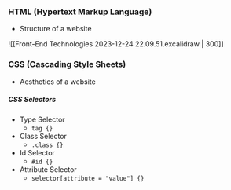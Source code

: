 ### HTML (Hypertext Markup Language)
- Structure of a website

![[Front-End Technologies 2023-12-24 22.09.51.excalidraw | 300]]

### CSS (Cascading Style Sheets)
 - Aesthetics of a website

##### CSS Selectors
- Type Selector
	- `tag {}`
- Class Selector
	- `.class {}`
- Id Selector
	- `#id {}`
- Attribute Selector
	- `selector[attribute = "value"] {}`